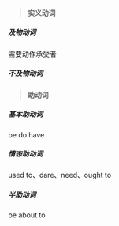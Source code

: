> #### 实义动词

##### 及物动词

需要动作承受者

##### 不及物动词



> #### 助动词

##### 基本助动词

be do have

##### 情态助动词

used to、dare、need、ought to

##### 半助动词

  be about to